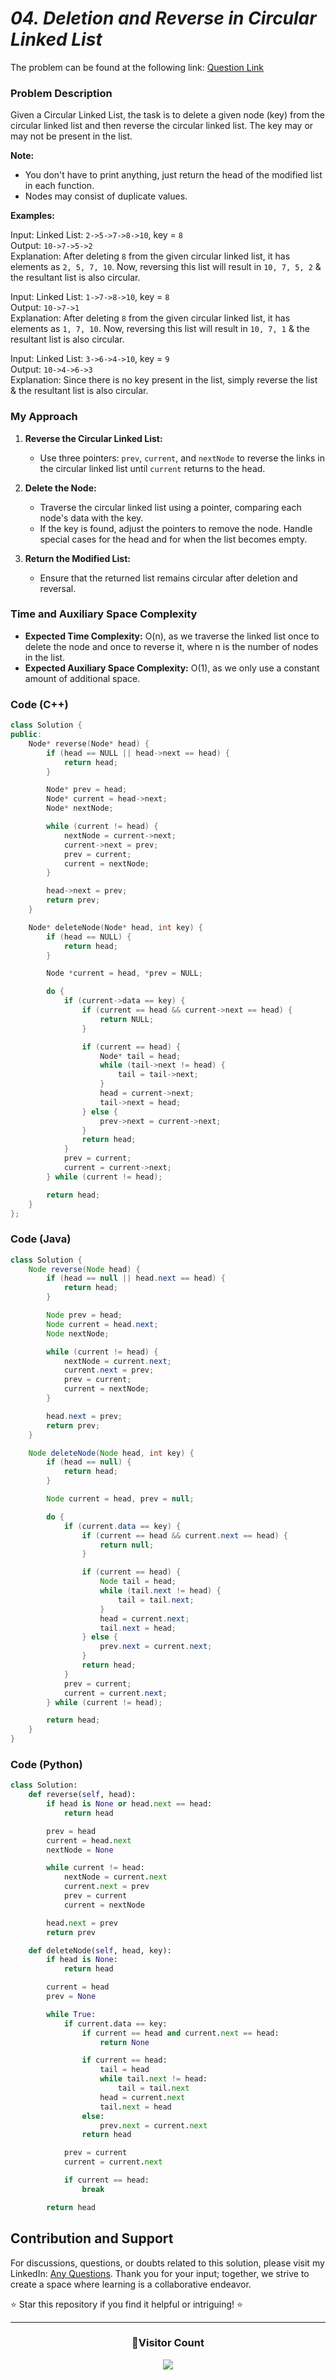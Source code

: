 # _04. Deletion and Reverse in Circular Linked List_

The problem can be found at the following link: [Question Link](https://www.geeksforgeeks.org/problems/deletion-and-reverse-in-linked-list/1)

### Problem Description

Given a Circular Linked List, the task is to delete a given node (key) from the circular linked list and then reverse the circular linked list. The key may or may not be present in the list.

**Note:**

- You don't have to print anything, just return the head of the modified list in each function.
- Nodes may consist of duplicate values.

**Examples:**

Input: Linked List: `2->5->7->8->10`, key = `8`  
Output: `10->7->5->2`  
Explanation: After deleting `8` from the given circular linked list, it has elements as `2, 5, 7, 10`. Now, reversing this list will result in `10, 7, 5, 2` & the resultant list is also circular.

Input: Linked List: `1->7->8->10`, key = `8`  
Output: `10->7->1`  
Explanation: After deleting `8` from the given circular linked list, it has elements as `1, 7, 10`. Now, reversing this list will result in `10, 7, 1` & the resultant list is also circular.

Input: Linked List: `3->6->4->10`, key = `9`  
Output: `10->4->6->3`  
Explanation: Since there is no key present in the list, simply reverse the list & the resultant list is also circular.

### My Approach

1. **Reverse the Circular Linked List:**

   - Use three pointers: `prev`, `current`, and `nextNode` to reverse the links in the circular linked list until `current` returns to the head.

2. **Delete the Node:**

   - Traverse the circular linked list using a pointer, comparing each node's data with the key.
   - If the key is found, adjust the pointers to remove the node. Handle special cases for the head and for when the list becomes empty.

3. **Return the Modified List:**
   - Ensure that the returned list remains circular after deletion and reversal.

### Time and Auxiliary Space Complexity

- **Expected Time Complexity:** O(n), as we traverse the linked list once to delete the node and once to reverse it, where n is the number of nodes in the list.
- **Expected Auxiliary Space Complexity:** O(1), as we only use a constant amount of additional space.

### Code (C++)

```cpp
class Solution {
public:
    Node* reverse(Node* head) {
        if (head == NULL || head->next == head) {
            return head;
        }

        Node* prev = head;
        Node* current = head->next;
        Node* nextNode;

        while (current != head) {
            nextNode = current->next;
            current->next = prev;
            prev = current;
            current = nextNode;
        }

        head->next = prev;
        return prev;
    }

    Node* deleteNode(Node* head, int key) {
        if (head == NULL) {
            return head;
        }

        Node *current = head, *prev = NULL;

        do {
            if (current->data == key) {
                if (current == head && current->next == head) {
                    return NULL;
                }

                if (current == head) {
                    Node* tail = head;
                    while (tail->next != head) {
                        tail = tail->next;
                    }
                    head = current->next;
                    tail->next = head;
                } else {
                    prev->next = current->next;
                }
                return head;
            }
            prev = current;
            current = current->next;
        } while (current != head);

        return head;
    }
};
```

### Code (Java)

```java
class Solution {
    Node reverse(Node head) {
        if (head == null || head.next == head) {
            return head;
        }

        Node prev = head;
        Node current = head.next;
        Node nextNode;

        while (current != head) {
            nextNode = current.next;
            current.next = prev;
            prev = current;
            current = nextNode;
        }

        head.next = prev;
        return prev;
    }

    Node deleteNode(Node head, int key) {
        if (head == null) {
            return head;
        }

        Node current = head, prev = null;

        do {
            if (current.data == key) {
                if (current == head && current.next == head) {
                    return null;
                }

                if (current == head) {
                    Node tail = head;
                    while (tail.next != head) {
                        tail = tail.next;
                    }
                    head = current.next;
                    tail.next = head;
                } else {
                    prev.next = current.next;
                }
                return head;
            }
            prev = current;
            current = current.next;
        } while (current != head);

        return head;
    }
}
```

### Code (Python)

```python
class Solution:
    def reverse(self, head):
        if head is None or head.next == head:
            return head

        prev = head
        current = head.next
        nextNode = None

        while current != head:
            nextNode = current.next
            current.next = prev
            prev = current
            current = nextNode

        head.next = prev
        return prev

    def deleteNode(self, head, key):
        if head is None:
            return head

        current = head
        prev = None

        while True:
            if current.data == key:
                if current == head and current.next == head:
                    return None

                if current == head:
                    tail = head
                    while tail.next != head:
                        tail = tail.next
                    head = current.next
                    tail.next = head
                else:
                    prev.next = current.next
                return head

            prev = current
            current = current.next

            if current == head:
                break

        return head
```

## Contribution and Support

For discussions, questions, or doubts related to this solution, please visit my LinkedIn: [Any Questions](https://www.linkedin.com/in/patel-hetkumar-sandipbhai-8b110525a/). Thank you for your input; together, we strive to create a space where learning is a collaborative endeavor.

⭐ Star this repository if you find it helpful or intriguing! ⭐

---

<div align=center>
  <h3><b>📍Visitor Count</b></h3>
</div>

<p align="center">   
  <img src="https://visitor-badge.laobi.icu/badge?page_id=Hunterdii.GeeksforGeeks-POTD" />  
</p>
